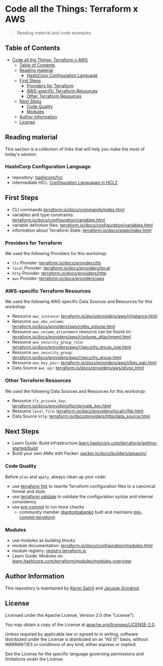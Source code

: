 # Code all the Things: Terraform x AWS

> Reading material and code examples

## Table of Contents

- [Code all the Things: Terraform x AWS](#code-all-the-things-terraform-x-aws)
  - [Table of Contents](#table-of-contents)
  - [Reading material](#reading-material)
    - [HashiCorp Configuration Language](#hashicorp-configuration-language)
  - [First Steps](#first-steps)
      - [Providers for Terraform](#providers-for-terraform)
      - [AWS-specific Terraform Resources](#aws-specific-terraform-resources)
      - [Other Terraform Resources](#other-terraform-resources)
  - [Next Steps](#next-steps)
      - [Code Quality](#code-quality)
      - [Modules](#modules)
  - [Author Information](#author-information)
  - [License](#license)

## Reading material

This section is a collection of links that will help you make the most of today's session.

### HashiCorp Configuration Language

* repository: [hashicorp/hcl](https://github.com/hashicorp/hcl/tree/hcl2)
* intermediate HCL: [Configuration Languages in HCL2](https://www.hashicorp.com/resources/intermediate-hcl-configuration-languages-in-hcl2/)

## First Steps

* CLI commands [terraform.io/docs/commands/index.html](https://www.terraform.io/docs/commands/index.html)
* variables and type constraints: [terraform.io/docs/configuration/variables.html](https://www.terraform.io/docs/configuration/variables.html#type-constraints)
* variable definition files: [terraform.io/docs/configuration/variables.html](https://www.terraform.io/docs/configuration/variables.html#variable-definitions-tfvars-files)
* information about Terraform State: [terraform.io/docs/state/index.html](https://www.terraform.io/docs/state/index.html)

### Providers for Terraform

We used the following Providers for this workshop:

* `tls` Provider: [terraform.io/docs/providers/tls](https://www.terraform.io/docs/providers/tls/index.html)
* `local` Provider: [terraform.io/docs/providers/local](https://www.terraform.io/docs/providers/local/index.html)
* `http` Provider: [terraform.io/docs/providers/http](https://www.terraform.io/docs/providers/http/index.html)
* `aws` Provider: [terraform.io/docs/providers/aws](https://www.terraform.io/docs/providers/aws/index.html)

### AWS-specific Terraform Resources

We used the following AWS-specific Data Sources and Resources for this workshop:

* Resource `aws_instance`: [terraform.io/docs/providers/aws/r/instance.html](https://www.terraform.io/docs/providers/aws/r/instance.html)
* Resource `aws_ebs_volume`: [terraform.io/docs/providers/aws/r/ebs_volume.html](https://www.terraform.io/docs/providers/aws/r/ebs_volume.html)
* Resource `aws_volume_attachment` resource can be found on [terraform.io/docs/providers/aws/r/volume_attachment.html](https://www.terraform.io/docs/providers/aws/r/volume_attachment.html)
* Resource `aws_security_group_rule`: [terraform.io/docs/providers/aws/r/security_group_rule.html](https://www.terraform.io/docs/providers/aws/r/security_group_rule.html)
* Resource `aws_security_group`: [terraform.io/docs/providers/aws/r/security_group.html](https://www.terraform.io/docs/providers/aws/r/security_group.html)
* Resource `aws_key_pair`: [terraform.io/docs/providers/aws/r/key_pair.html](https://www.terraform.io/docs/providers/aws/r/key_pair.html)
* Data Source `aws_vpc`: [terraform.io/docs/providers/aws/d/vpc.html](https://www.terraform.io/docs/providers/aws/d/vpc.html)

### Other Terraform Resources

We used the following Data Sources and Resources for this workshop:

* Resource `tls_private_key`: [terraform.io/docs/providers/tls/r/private_key.html](https://www.terraform.io/docs/providers/tls/r/private_key.html)
* Resource `local_file`: [terraform.io/docs/providers/local/r/file.html](https://www.terraform.io/docs/providers/local/r/file.html)
* Data Source `http`: [terraform.io/docs/providers/http/data_source.html](https://www.terraform.io/docs/providers/http/data_source.html)

## Next Steps

* Learn Guide: Build infrastructure [learn.hashicorp.com/terraform/getting-started/build](https://learn.hashicorp.com/terraform/getting-started/build)
* Build your own AMIs with Packer: [packer.io/docs/builders/amazon/](https://www.packer.io/docs/builders/amazon/)

### Code Quality

Before `plan` and `apply`, always clean up your code:

* use [terraform fmt](https://www.terraform.io/docs/commands/fmt.html) to rewrite Terraform configuration files to a canonical format and style.
* use [terraform validate](https://www.terraform.io/docs/commands/validate.html) to validate the configuration syntax and internal consistency
* use [pre-commit](https://pre-commit.com) to run more checks
  * community member [@antonbabenko](https://github.com/antonbabenko/) built and maintains [pre-commit-terraform](https://github.com/antonbabenko/pre-commit-terraform)

### Modules

* use modules as building blocks
* module documentation: [terraform.io/docs/configuration/modules.html](https://www.terraform.io/docs/configuration/modules.html)
* module registry: [registry.terraform.io](https://registry.terraform.io)
* Learn Guide: Modules on [learn.hashicorp.com/terraform/modules/modules-overview](https://learn.hashicorp.com/terraform/modules/modules-overview)

## Author Information

This repository is maintained by [Kerim Satirli](https://github.com/ksatirli) and [Jacquie Grindrod](https://github.com/gogococo).

## License

Licensed under the Apache License, Version 2.0 (the "License").

You may obtain a copy of the License at [apache.org/licenses/LICENSE-2.0](http://www.apache.org/licenses/LICENSE-2.0).

Unless required by applicable law or agreed to in writing, software distributed under the License is distributed on an _"AS IS"_ basis, without WARRANTIES or conditions of any kind, either express or implied.

See the License for the specific language governing permissions and limitations under the License.

